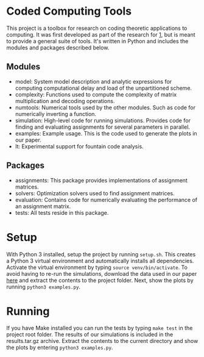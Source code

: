 # Coded Computing Tools
This project is a toolbox for research on coding theoretic applications to computing. It was first developed as part of the research for [1][1], but is meant to provide a general suite of tools. It's written in Python and includes the modules and packages described below.

## Modules
* model: System model description and analytic expressions for computing computational delay and load of the unpartitioned scheme.
* complexity: Functions used to compute the complexity of matrix multiplication and decoding operations.
* numtools: Numerical tools used by the other modules. Such as code for numerically inverting a function.
* simulation: High-level code for running simulations. Provides code for finding and evaluating assignments for several parameters in parallel.
* examples: Example usage. This is the code used to generate the plots in our paper.
* lt: Experimental support for fountain code analysis.

## Packages
* assignments: This package provides implementations of assignment matrices.
* solvers: Optimization solvers used to find assignment matrices.
* evaluation: Contains code for numerically evaluating the performance of an assignment matrix.
* tests: All tests reside in this package.

# Setup
With Python 3 installed, setup the project by running `setup.sh`. This creates a Python 3 virtual environment and automatically installs all dependencies. Activate the virtual environment by typing `source venv/bin/activate`. To avoid having to re-run the simulations, download the data used in our paper [here](https://www.dropbox.com/s/8oc40l3m9ksxah8/results.tar.gz?dl=0) and extract the contents to the project folder. Next, show the plots by running `python3 examples.py`.


# Running
If you have Make installed you can run the tests by typing ```make test``` in the project root folder. The results of our simulations is included in the results.tar.gz archive. Extract the contents to the current directory and show the plots by entering ```python3 examples.py```.

[1]: https://arxiv.org/abs/1701.06631

